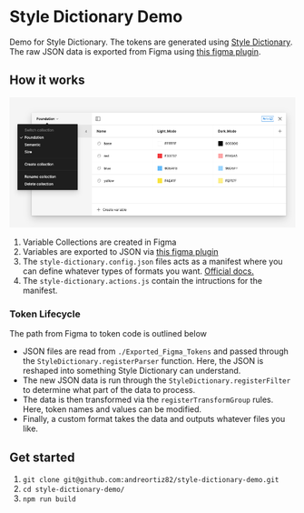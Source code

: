 # Style Dictionary Demo

Demo for Style Dictionary. The tokens are generated using [Style Dictionary](https://amzn.github.io/style-dictionary/#/). The raw JSON data is exported from Figma using [this figma plugin](https://www.figma.com/community/plugin/1256972111705530093). 

## How it works

![Foundation Variables](assets/cover.png)

1. Variable Collections are created in Figma
2. Variables are exported to JSON via [this figma plugin](https://www.figma.com/community/plugin/1256972111705530093)
3. The `style-dictionary.config.json` files acts as a manifest where you can define whatever types of formats you want. [Official docs.](https://amzn.github.io/style-dictionary/#/)
4. The `style-dictionary.actions.js` contain the intructions for the manifest.

### Token Lifecycle

The path from Figma to token code is outlined below
* JSON files are read from `./Exported_Figma_Tokens` and passed through the `StyleDictionary.registerParser` function. Here, the JSON is reshaped into something Style Dictionary can understand.
* The new JSON data is run through the `StyleDictionary.registerFilter` to determine what part of the data to process.
* The data is then transformed via the `registerTransformGroup` rules. Here, token names and values can be modified. 
* Finally, a custom format takes the data and outputs whatever files you like.

## Get started

1. `git clone git@github.com:andreortiz82/style-dictionary-demo.git`
2. `cd style-dictionary-demo/`
3. `npm run build`